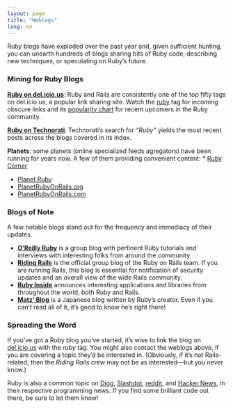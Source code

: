 ```yaml
---
layout: page
title: "Weblogs"
lang: en
---
```


Ruby blogs have exploded over the past year and, given sufficient
hunting, you can unearth hundreds of blogs sharing bits of Ruby code,
describing new techniques, or speculating on Ruby’s future.

### Mining for Ruby Blogs

[**Ruby on del.icio.us**][1]\: Ruby and Rails are consistently one of
the top fifty tags on del.icio.us, a popular link sharing site. Watch
the [ruby][1] tag for incoming obscure links and its [popularity
chart][2] for recent upcomers in the Ruby community.

[**Ruby on Technorati**][3]\: Technorati’s search for *“Ruby”* yields
the most recent posts across the blogs covered in its index.

 **Planets**\: some planets (online specialized feeds agregators) have been running for years now. A few of them providing convenient content: * [Ruby Corner][4]
* [Planet Ruby][5]
* [PlanetRubyOnRails.org][6]
* [PlanetRubyOnRails.com][7]

### Blogs of Note

A few notable blogs stand out for the frequency and immediacy of their
updates.

* [**O’Reilly Ruby**][8] is a group blog with pertinent Ruby tutorials
  and interviews with interesting folks from around the community.
* [**Riding Rails**][9] is the official group blog of the Ruby on Rails
  team. If you are running Rails, this blog is essential for
  notification of security updates and an overall view of the wide Rails
  community.
* [**Ruby Inside**][10] announces interesting applications and libraries
  from throughout the world, both Ruby and Rails.
* [**Matz’ Blog**][11] is a Japanese blog written by Ruby’s creator.
  Even if you can’t read all of it, it’s good to know he’s right there!

### Spreading the Word

If you’ve got a Ruby blog you’ve started, it’s wise to link the blog on
[del.icio.us][12] with the *ruby* tag. You might also contact the
weblogs above, if you are covering a topic they’d be interested in.
(Obviously, if it’s not Rails-related, then the *Riding Rails* crew may
not be as interested—but you never know.)

Ruby is also a common topic on [Digg][13], [Slashdot][14], [reddit][15],
and [Hacker News][16], in their respective programming news. If you find
some brilliant code out there, be sure to let them know!



[1]: http://del.icio.us/tag/ruby 
[2]: http://del.icio.us/popular/ruby 
[3]: http://technorati.com/search/ruby 
[4]: http://rubycorner.com 
[5]: http://planetruby.0x42.net/ 
[6]: http://www.planetrubyonrails.org/ 
[7]: http://www.planetrubyonrails.com/ 
[8]: http://oreillynet.com/ruby/ 
[9]: http://weblog.rubyonrails.org/ 
[10]: http://www.rubyinside.com/ 
[11]: http://www.rubyist.net/~matz/ 
[12]: http://del.icio.us 
[13]: http://digg.com/programming 
[14]: http://developers.slashdot.org/ 
[15]: http://www.reddit.com/r/ruby 
[16]: http://news.ycombinator.com/ 
